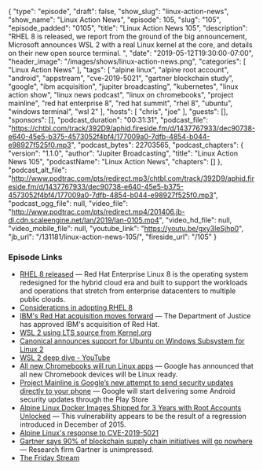 {
  "type": "episode",
  "draft": false,
  "show_slug": "linux-action-news",
  "show_name": "Linux Action News",
  "episode": 105,
  "slug": "105",
  "episode_padded": "0105",
  "title": "Linux Action News 105",
  "description": "RHEL 8 is released, we report from the ground of the big announcement, Microsoft announces WSL 2 with a real Linux kernel at the core, and details on their new open source terminal. ",
  "date": "2019-05-12T19:30:00-07:00",
  "header_image": "/images/shows/linux-action-news.png",
  "categories": [
    "Linux Action News"
  ],
  "tags": [
    "alpine linux",
    "alpine root account",
    "android",
    "appstream",
    "cve-2019-5021",
    "gartner blockchain study",
    "google",
    "ibm acquisition",
    "jupiter broadcasting",
    "kubernetes",
    "linux action show",
    "linux news podcast",
    "linux on chromebooks",
    "project mainline",
    "red hat enterprise 8",
    "red hat summit",
    "rhel 8",
    "ubuntu",
    "windows terminal",
    "wsl 2"
  ],
  "hosts": [
    "chris",
    "joe"
  ],
  "guests": [],
  "sponsors": [],
  "podcast_duration": "00:31:31",
  "podcast_file": "https://chtbl.com/track/392D9/aphid.fireside.fm/d/1437767933/dec90738-e640-45e5-b375-4573052f4bf4/177009a0-7dfb-4854-b044-e98927f525f0.mp3",
  "podcast_bytes": 22703565,
  "podcast_chapters": {
    "version": "1.1.0",
    "author": "Jupiter Broadcasting",
    "title": "Linux Action News 105",
    "podcastName": "Linux Action News",
    "chapters": []
  },
  "podcast_alt_file": "http://www.podtrac.com/pts/redirect.mp3/chtbl.com/track/392D9/aphid.fireside.fm/d/1437767933/dec90738-e640-45e5-b375-4573052f4bf4/177009a0-7dfb-4854-b044-e98927f525f0.mp3",
  "podcast_ogg_file": null,
  "video_file": "http://www.podtrac.com/pts/redirect.mp4/201406.jb-dl.cdn.scaleengine.net/lan/2019/lan-0105.mp4",
  "video_hd_file": null,
  "video_mobile_file": null,
  "youtube_link": "https://youtu.be/gxy3leSjhp0",
  "jb_url": "/131181/linux-action-news-105/",
  "fireside_url": "/105"
}


### Episode Links

  * [RHEL 8 released](https://www.redhat.com/en/about/press-releases/red-hat-enterprise-linux-8-every-enterprise-every-cloud-every-workload "RHEL 8 released") — Red Hat Enterprise Linux 8 is the operating system redesigned for the hybrid cloud era and built to support the workloads and operations that stretch from enterprise datacenters to multiple public clouds. 
  * [Considerations in adopting RHEL 8](https://access.redhat.com/documentation/en-us/red_hat_enterprise_linux/8/html-single/considerations_in_adopting_rhel_8/index "Considerations in adopting RHEL 8")
  * [IBM's Red Hat acquisition moves forward](https://www.zdnet.com/article/ibms-red-hat-acquisition-moves-forward/ "IBM's Red Hat acquisition moves forward") — The Department of Justice has approved IBM's acquisition of Red Hat.
  * [WSL 2 using LTS source from Kernel.org](https://devblogs.microsoft.com/commandline/shipping-a-linux-kernel-with-windows/ "WSL 2 using LTS source from Kernel.org")
  * [Canonical announces support for Ubuntu on Windows Subsystem for Linux 2](https://blog.ubuntu.com/2019/05/06/canonical-announces-support-for-ubuntu-on-windows-subsystem-for-linux-2 "Canonical announces support for Ubuntu on Windows Subsystem for Linux 2")
  * [WSL 2 deep dive - YouTube](https://www.youtube.com/watch?v=lwhMThePdIo "WSL 2 deep dive - YouTube")
  * [All new Chromebooks will run Linux apps](https://www.zdnet.com/article/all-chromebooks-will-also-be-linux-laptops-going-forward/ "All new Chromebooks will run Linux apps") — Google has announced that all new Chromebook devices will be Linux ready.
  * [Project Mainline is Google’s new attempt to send security updates directly to your phone](https://www.theverge.com/2019/5/7/18531350/google-android-q-project-mainline-security-updates-play-store-io-2019 "Project Mainline is Google’s new attempt to send security updates directly to your phone") — Google will start delivering some Android security updates through the Play Store
  * [Alpine Linux Docker Images Shipped for 3 Years with Root Accounts Unlocked](https://threatpost.com/alpine-linux-docker-images-unlocked/144542/ "Alpine Linux Docker Images Shipped for 3 Years with Root Accounts Unlocked") — This vulnerability appears to be the result of a regression introduced in December of 2015.
  * [Alpine Linux's response to CVE-2019-5021](https://alpinelinux.org/posts/Docker-image-vulnerability-CVE-2019-5021.html "Alpine Linux's response to CVE-2019-5021")
  * [Gartner says 90% of blockchain supply chain initiatives will go nowhere](https://www.itwire.com/business-it-news/business-intelligence/gartner-says-90-of-blockchain-supply-chain-initiatives-will-go-nowhere.html "Gartner says 90% of blockchain supply chain initiatives will go nowhere") — Research firm Gartner is unimpressed.
  * [The Friday Stream](https://fridaystream.com/ "The Friday Stream")


